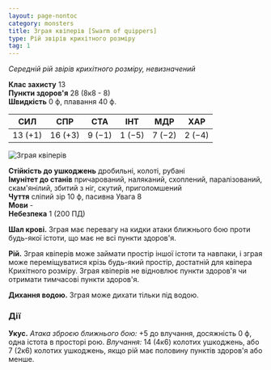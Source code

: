 ```yaml
---
layout: page-nontoc
category: monsters
title: Зграя квіперів [Swarm of quippers]
type: Рій звірів крихітного розміру
tag: 1
---
```


_Середній рій звірів крихітного розміру, невизначений_

**Клас захисту** 13    
**Пункти здоров'я** 28 (8к8 - 8)    
**Швидкість** 0 ф, плавання 40 ф.

| СИЛ     | СПР     | СТА    | ІНТ    | МДР    | ХАР    |
| ------- | ------- | ------ | ------ | ------ | ------ |
| 13 (+1) | 16 (+3) | 9 (−1) | 1 (−5) | 7 (−2) | 2 (−4) |

![Зграя квіперів](https://www.dndbeyond.com/avatars/thumbnails/30849/311/1000/1000/638064499389977008.png)

**Стійкість до ушкоджень** дробильні, колоті, рубані    
**Імунітет до станів** причарований, наляканий, схоплений, паралізований, скам'янілий, збитий з ніг, скутий, приголомшений    
**Чуття** сліпий зір 10 ф, пасивна Увага 8    
**Мови** -    
**Небезпека** 1 (200 ПД)

**Шал крові.** Зграя має перевагу на кидки атаки ближнього бою проти будь-якої істоти, що має не всі пункти здоров'я.    

**Рій.** Зграя квіперів може займати простір іншої істоти та навпаки, і зграя може переміщуватися крізь будь-який простір, достатній для квіпера Крихітного розміру. Зграя квіперів не відновлює пункти здоров'я чи отримати тимчасові пункти здоров'я.    

**Дихання водою.** Зграя може дихати тільки під водою.

### Дії
**Укус.** _Атака зброєю ближнього бою:_ +5 до влучання, досяжність 0 ф, одна істота в просторі рою. _Влучання:_ 14 (4к6) колотих ушкоджень, або 7 (2к6) колотих ушкоджень, якщо рій має половину пунктів здоров'я або менше. 
